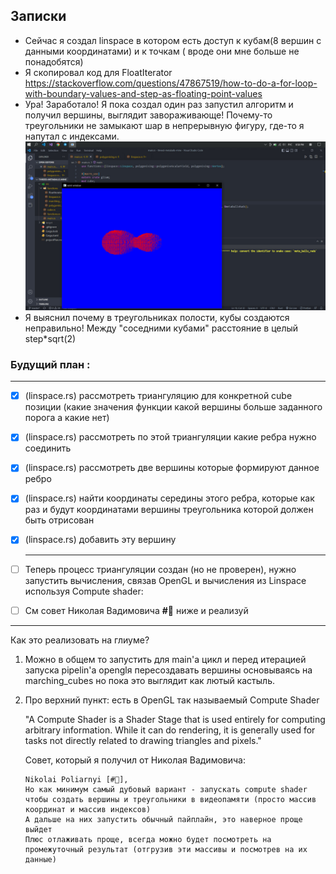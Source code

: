 ## Записки

- Сейчас я создал linspace в котором есть доступ к кубам(8 вершин с данными координатами) и к точкам ( вроде они мне больше не понадобятся)
- Я скопировал код для FloatIterator https://stackoverflow.com/questions/47867519/how-to-do-a-for-loop-with-boundary-values-and-step-as-floating-point-values
- Ура! Заработало! Я пока создал один раз запустил алгоритм и получил вершины, выглядит завораживающе! Почему-то треугольники не замыкают шар в непрерывную фигуру, где-то я напутал с индексами. <img src="intermediateResults.jpg" alt="Picture"/>
- Я выяснил почему в треугольниках полости, кубы создаются неправильно! Между "соседними кубами" расстояние в целый step*sqrt(2)
### Будущий план :
---
* [x] (linspace.rs) рассмотреть триангуляцию для конкретной cube позиции (какие значения функции какой вершины больше заданного порога а какие нет)
* [x] (linspace.rs) рассмотреть по этой триангуляции какие ребра нужно соединить
* [x] (linspace.rs) рассмотреть две вершины которые формируют данное ребро
* [x] (linspace.rs) найти координаты середины этого ребра, которые как раз и будут координатами вершины треугольника которой должен быть отрисован
* [x] (linspace.rs) добавить эту вершину
  
  ----

* [ ] Теперь процесс триангуляции создан (но не проверен), нужно запустить вычисления, связав OpenGL и вычисления из Linspace используя Compute shader:
* [ ] См совет Николая Вадимовича __#🦄__ ниже и реализуй 


-----
Как это реализовать на глиуме?

 1. Можно в общем то запустить для main'а цикл и перед итерацией запуска pipelin'а openglя пересоздавать вершины основываясь на marching_cubes но пока это выглядит как лютый кастыль.
 2. Про верхний пункт: есть в OpenGL так называемый Compute Shader 
   
    "A Compute Shader is a Shader Stage that is used entirely for computing arbitrary information. While it can do rendering, it is generally used for tasks not directly related to drawing triangles and pixels." 

    Совет, который я получил от Николая Вадимовича: 
    ```
    Nikolai Poliarnyi [#🦄], 
    Но как минимум самый дубовый вариант - запускать compute shader чтобы создать вершины и треугольники в видеопамяти (просто массив координат и массив индексов)
    А дальше на них запустить обычный пайплайн, это наверное проще выйдет
    Плюс отлаживать проще, всегда можно будет посмотреть на промежуточный результат (отгрузив эти массивы и посмотрев на их данные)
    ```
